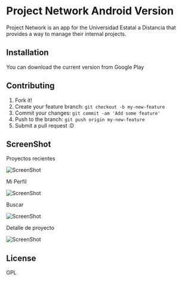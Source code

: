 # Project Network Android Version

Project Network is an app for the Universidad Estatal a Distancia that provides a way to manage their internal projects.

## Installation

You can download the current version from Google Play

## Contributing

1. Fork it!
2. Create your feature branch: `git checkout -b my-new-feature`
3. Commit your changes: `git commit -am 'Add some feature'`
4. Push to the branch: `git push origin my-new-feature`
5. Submit a pull request :D

## ScreenShot

Proyectos recientes

![ScreenShot](https://raw.github.com/UNED-Investiga/Project-Network-Android/master/screenshot/00.png)

Mi Perfil

![ScreenShot](https://raw.github.com/UNED-Investiga/Project-Network-Android/master/screenshot/01.png)

Buscar

![ScreenShot](https://raw.github.com/UNED-Investiga/Project-Network-Android/master/screenshot/02.png)

Detalle de proyecto

![ScreenShot](https://raw.github.com/UNED-Investiga/Project-Network-Android/master/screenshot/03.png)

## License

GPL
